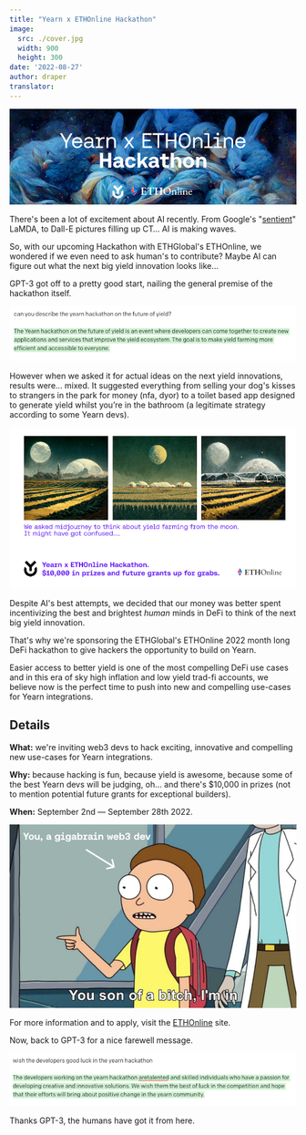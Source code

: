 ```yaml
---
title: "Yearn x ETHOnline Hackathon"
image:
  src: ./cover.jpg
  width: 900
  height: 300
date: '2022-08-27'
author: draper
translator: 
---
```


![](cover.jpg?w=900&h=300)

There's been a lot of excitement about AI recently. From Google's "[sentient](https://cajundiscordian.medium.com/is-lamda-sentient-an-interview-ea64d916d917)" LaMDA, to Dall-E pictures filling up CT… AI is making waves.

So, with our upcoming Hackathon with ETHGlobal's ETHOnline, we wondered if we even need to ask human's to contribute? Maybe AI can figure out what the next big yield innovation looks like…

GPT-3 got off to a pretty good start, nailing the general premise of the hackathon itself.

![](image1.jpg?w=900&h=173)

However when we asked it for actual ideas on the next yield innovations, results were… mixed. It suggested everything from selling your dog's kisses to strangers in the park for money (nfa, dyor) to a toilet based app designed to generate yield whilst you’re in the bathroom (a legitimate strategy according to some Yearn devs).

![](image2.jpg?w=900&h=506)

Despite AI's best attempts, we decided that our money was better spent incentivizing the best and brightest *human* minds in DeFi to think of the next big yield innovation.

That's why we're sponsoring the ETHGlobal's ETHOnline 2022 month long DeFi hackathon to give hackers the opportunity to build on Yearn.

Easier access to better yield is one of the most compelling DeFi use cases and in this era of sky high inflation and low yield trad-fi accounts, we believe now is the perfect time to push into new and compelling use-cases for Yearn integrations.

## Details

**What:** we're inviting web3 devs to hack exciting, innovative and compelling new use-cases for Yearn integrations.

**Why:** because hacking is fun, because yield is awesome, because some of the best Yearn devs will be judging, oh… and there's $10,000 in prizes (not to mention potential future grants for exceptional builders).

**When:** September 2nd — September 28th 2022.

![](image3.jpg?w=900&h=575)

For more information and to apply, visit the [ETHOnline](https://online.ethglobal.com/) site.

Now, back to GPT-3 for a nice farewell message.

![](image4.jpg?w=900&h=167)

Thanks GPT-3, the humans have got it from here.
